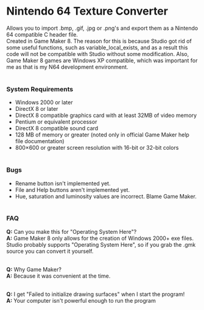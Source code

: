 # Nintendo 64 Texture Converter
Allows you to import .bmp, .gif, .jpg or .png's and export them as a Nintendo 64 compatible C header file.<br/>
Created in Game Maker 8. The reason for this is because Studio got rid of some useful functions, such as variable_local_exists, and as a result this code will not be compatible with Studio without some modification. Also, Game Maker 8 games are Windows XP compatible, which was important for me as that is my N64 development environment.<br/><br/>

### System Requirements
* Windows 2000 or later 
* DirectX 8 or later
* DirectX 8 compatible graphics card with at least 32MB of video memory
* Pentium or equivalent processor
* DirectX 8 compatible sound card
* 128 MB of memory or greater (noted only in official Game Maker help file documentation)
* 800×600 or greater screen resolution with 16-bit or 32-bit colors<br/><br/>

### Bugs
* Rename button isn't implemented yet.
* File and Help buttons aren't implemented yet.
* Hue, saturation and luminosity values are incorrect. Blame Game Maker.<br/><br/>

### FAQ
**Q:** Can you make this for "Operating System Here"?<br/>
**A:** Game Maker 8 only allows for the creation of Windows 2000+ exe files. Studio probably supports "Operating System Here", so if you grab the .gmk source you can convert it yourself.<br/><br/>

**Q:** Why Game Maker?<br/>
**A:** Because it was convenient at the time.<br/><br/>

**Q:** I get "Failed to initialize drawing surfaces" when I start the program!<br/>
**A:** Your computer isn't powerful enough to run the program<br/><br/>
